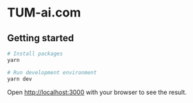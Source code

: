 # TUM-ai.com

## Getting started

```bash
# Install packages
yarn

# Run development environment
yarn dev
```

Open [http://localhost:3000](http://localhost:3000) with your browser to see the result.
